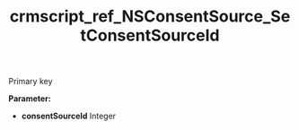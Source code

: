 ﻿---
title: crmscript_ref_NSConsentSource_SetConsentSourceId
description: NSConsentSource.SetConsentSourceId(Integer consentSourceId)
intellisense: NSConsentSource.SetConsentSourceId
keywords: NSConsentSource, GetConsentSourceId
so.topic: reference
---

Primary key

**Parameter:** 
 - **consentSourceId** Integer

